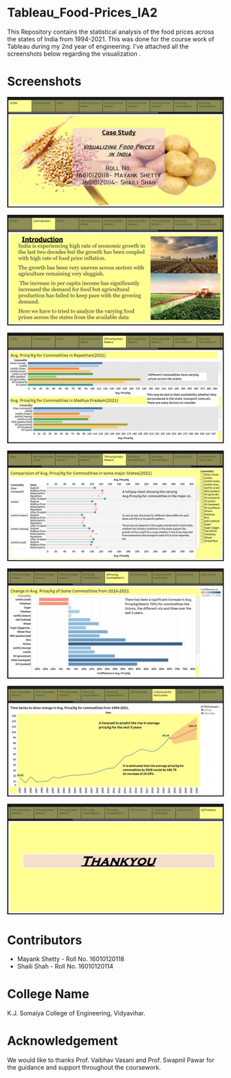 # Tableau_Food-Prices_IA2
This Repository contains the statistical analysis of the food prices across the states of India from 1994-2021. This was done for the course work of Tableau during my 2nd year of engineering. I've attached all the screenshots below regarding the visualization .

# Screenshots
![](/pics/Story%201.jpg)

![](/pics/Story%201-2.jpg)

![](/pics/Story%201-5.jpg)

![](/pics/Story%201-7.jpg)

![](/pics/Story%201-9.jpg)

![](/pics/Story%201-11.jpg)

![](/pics/Story%201-13.jpg)


# Contributors
* Mayank Shetty - Roll No. 16010120118
* Shaili Shah - Roll No. 16010120114

# College Name
K.J. Somaiya College of Engineering, Vidyavihar.

# Acknowledgement
We would like to thanks Prof. Vaibhav Vasani and Prof. Swapnil Pawar for the guidance and support throughout the coursework.
